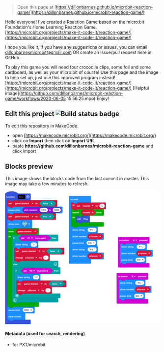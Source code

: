 
> Open this page at [https://dillonbarnes.github.io/microbit-reaction-game/](https://dillonbarnes.github.io/microbit-reaction-game/)

Hello everyone! I've created a Reaction Game based on the micro:bit Foundation's Home Learning Reaction Game.
[https://microbit.org/projects/make-it-code-it/reaction-game/](https://microbit.org/projects/make-it-code-it/reaction-game/)

I hope you like it, if you have any suggestions or issues, you can email dillonbarnesmicrobit@gmail.com OR create an issue/pull request here in GitHub.

To play this game you will need four crocodile clips, some foil and some cardboard, as well as your micro:bit of course!
Use this page and the image to help set up, just use this improved program instead!
[https://microbit.org/projects/make-it-code-it/reaction-game/](https://microbit.org/projects/make-it-code-it/reaction-game/)
[Helpful image](https://github.com/dillonbarnes/microbit-reaction-game/workflows/2020-06-05 15.56.25.mpo)
Enjoy!

## Edit this project ![Build status badge](https://github.com/dillonbarnes/microbit-reaction-game/workflows/MakeCode/badge.svg)

To edit this repository in MakeCode.

* open [https://makecode.microbit.org/](https://makecode.microbit.org/)
* click on **Import** then click on **Import URL**
* paste **https://github.com/dillonbarnes/microbit-reaction-game** and click import

## Blocks preview

This image shows the blocks code from the last commit in master.
This image may take a few minutes to refresh.

![A rendered view of the blocks](https://github.com/dillonbarnes/microbit-reaction-game/raw/master/.github/makecode/blocks.png)

#### Metadata (used for search, rendering)

* for PXT/microbit
<script src="https://makecode.com/gh-pages-embed.js"></script><script>makeCodeRender("{{ site.makecode.home_url }}", "{{ site.github.owner_name }}/{{ site.github.repository_name }}");</script>
